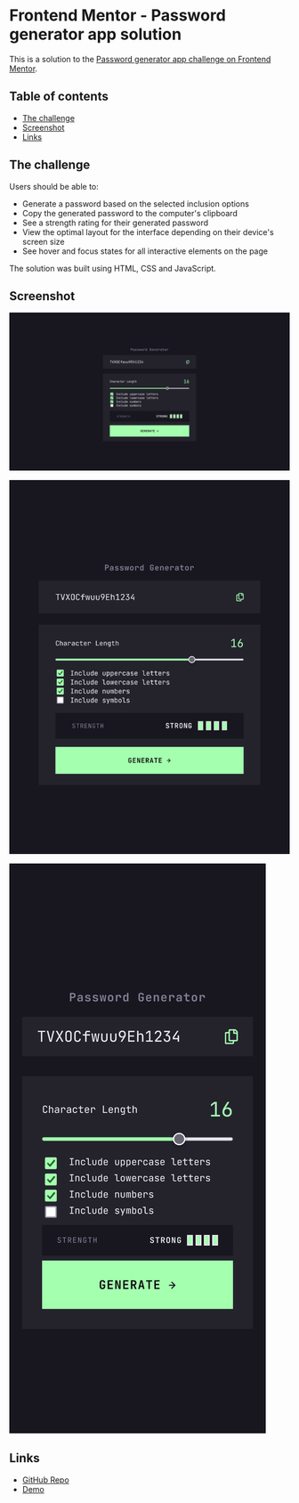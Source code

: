 # Frontend Mentor - Password generator app solution

This is a solution to the [Password generator app challenge on Frontend Mentor](https://www.frontendmentor.io/challenges/password-generator-app-Mr8CLycqjh).

## Table of contents

- [The challenge](#the-challenge)
- [Screenshot](#screenshot)
- [Links](#links)

## The challenge

Users should be able to:

- Generate a password based on the selected inclusion options
- Copy the generated password to the computer's clipboard
- See a strength rating for their generated password
- View the optimal layout for the interface depending on their device's screen size
- See hover and focus states for all interactive elements on the page

The solution was built using HTML, CSS and JavaScript.

## Screenshot

![Screen](/assets/screenshots/screen.png)

![Tablet](/assets/screenshots/tablet.png)

![Mobile](/assets/screenshots/mobile.png)

## Links

- [GitHub Repo](https://github.com/ursasimenc/Password-Generator)
- [Demo](https://password-generator-us.netlify.app)
